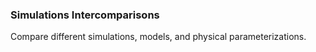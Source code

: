 ### Simulations Intercomparisons

Compare different simulations, models, and physical parameterizations.